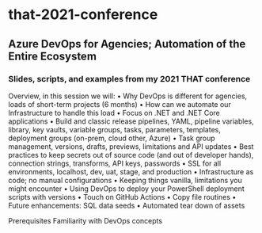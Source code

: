 # that-2021-conference
## Azure DevOps for Agencies; Automation of the Entire Ecosystem
### Slides, scripts, and examples from my 2021 THAT conference

Overview, in this session we will:
• Why DevOps is different for agencies, loads of short-term projects (6 months)
• How can we automate our Infrastructure to handle this load
• Focus on .NET and .NET Core applications
• Build and classic release pipelines, YAML, pipeline variables, library, key vaults, variable groups, tasks, parameters, templates, deployment groups (on-prem, cloud other, Azure)
• Task group management, versions, drafts, previews, limitations and API updates
• Best practices to keep secrets out of source code (and out of developer hands), connection strings, transforms, API keys, passwords
• SSL for all environments, localhost, dev, uat, stage, and production
• Infrastructure as code; no manual configurations
• Keeping things vanilla, limitations you might encounter
• Using DevOps to deploy your PowerShell deployment scripts with versions
• Touch on GitHub Actions
• Copy file routines
• Future enhancements: SQL data seeds
• Automated tear down of assets

Prerequisites
Familiarity with DevOps concepts
